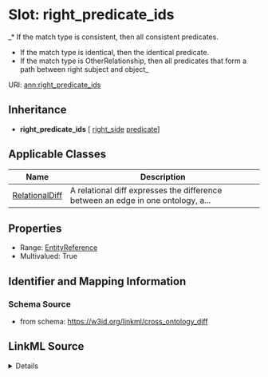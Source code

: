 # Slot: right_predicate_ids
_* If the match type is consistent, then all consistent predicates.
* If the match type is identical, then the identical predicate.
* If the match type is OtherRelationship, then all predicates that form a path between right subject and object_


URI: [ann:right_predicate_ids](https://w3id.org/linkml/text_annotator/right_predicate_ids)




## Inheritance

* **right_predicate_ids** [ [right_side](right_side.md) [predicate](predicate.md)]





## Applicable Classes

| Name | Description |
| --- | --- |
[RelationalDiff](RelationalDiff.md) | A relational diff expresses the difference between an edge in one ontology, a...






## Properties

* Range: [EntityReference](EntityReference.md)
* Multivalued: True








## Identifier and Mapping Information







### Schema Source


* from schema: https://w3id.org/linkml/cross_ontology_diff




## LinkML Source

<details>
```yaml
name: right_predicate_ids
description: '* If the match type is consistent, then all consistent predicates.

  * If the match type is identical, then the identical predicate.

  * If the match type is OtherRelationship, then all predicates that form a path between
  right subject and object'
from_schema: https://w3id.org/linkml/cross_ontology_diff
rank: 1000
mixins:
- right_side
- predicate
multivalued: true
alias: right_predicate_ids
owner: RelationalDiff
domain_of:
- RelationalDiff
range: EntityReference

```
</details>